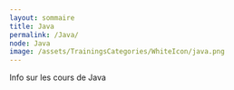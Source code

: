 ```yaml
---
layout: sommaire
title: Java
permalink: /Java/
node: Java
image: /assets/TrainingsCategories/WhiteIcon/java.png
---
```


Info sur les cours de Java
